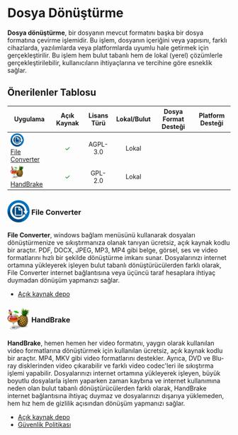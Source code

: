 <!-- NOTLAR
 - Bu kategoride lokal ve bulut tabanlı uygulamalar ayrı ayrı eklenebilir- tek bir tabloda belirtilebilir ancak lokal ve bulut tabanlı uygulamaların farkı anlatılmalıdır.
 - Tablo eklemeyi unutmayın
 - Uygun görseller eklemeyi unutmayın.
 - İçerik kuralları ve ekleme yapmak sayfalarını ziyaret edebilirsiniz -->

# Dosya Dönüştürme

**Dosya dönüştürme**, bir dosyanın mevcut formatını başka bir dosya formatına çevirme işlemidir. Bu işlem, dosyanın içeriğini veya yapısını, farklı cihazlarda, yazılımlarda veya platformlarda uyumlu hale getirmek için gerçekleştirilir. Bu işlem hem bulut tabanlı hem de lokal (yerel) çözümlerle gerçekleştirilebilir, kullanıcıların ihtiyaçlarına ve tercihine göre esneklik sağlar.

## Önerilenler Tablosu

| Uygulama | Açık Kaynak | Lisans Türü | Lokal/Bulut | Dosya Format Desteği | Platform Desteği |
|----------|:-----------:|:-----------:|:-----------:|:--------------------:|:----------------:|
| <span style="display: inline-block; vertical-align: middle;"><img src="docs/images/fileconverter-icon.png" alt="fileconverter" style="width: 30px; height: 30px;"> </span> <span style="display: inline-block; vertical-align: middle;"> [File Converter](https://file-converter.io/) | <span style="color: green;">✓</span> | AGPL-3.0 | Lokal | <i class="fa-solid fa-music"></i> <i class="fa-solid fa-video"></i> <i class="fa-solid fa-image"></i> <i class="fa-solid fa-file"></i> | <i class="fa-brands fa-windows"></i> |
| <span style="display: inline-block; vertical-align: middle;"><img src="docs/images/handbrake-icon.png" alt="handbrake" style="width: 30px; height: 30px;"> </span> <span style="display: inline-block; vertical-align: middle;"> [HandBrake](https://handbrake.fr/) | <span style="color: green;">✓</span> | GPL-2.0 | Lokal | <i class="fa-solid fa-video"></i> | <i class="fa-brands fa-windows"></i> <i class="fa-brands fa-apple"></i> <i class="fa-brands fa-linux"></i> |

### <span style="display: inline-block; vertical-align: middle;"><img src="docs/images/fileconverter-icon.png" alt="fileconverter" style="width: 50px; height: 50px;"> </span> <span style="display: inline-block; vertical-align: middle;"> File Converter

**File Converter**, windows bağlam menüsünü kullanarak dosyaları dönüştürmenize ve sıkıştırmanıza olanak tanıyan ücretsiz, açık kaynak kodlu bir araçtır. PDF, DOCX, JPEG, MP3, MP4 gibi belge, görsel, ses ve video formatlarını hızlı bir şekilde dönüştürme imkanı sunar. Dosyalarınızı internet ortamına yükleyerek işleyen bulut tabanlı dönüştürücülerden farklı olarak, File Converter internet bağlantısına veya üçüncü taraf hesaplara ihtiyaç duymadan dönüşüm yapmanızı sağlar.

- [Açık kaynak depo](https://github.com/Tichau/FileConverter)

### <span style="display: inline-block; vertical-align: middle;"><img src="docs/images/handbrake-icon.png" alt="handbrake" style="width: 50px; height: 50px;"> </span> <span style="display: inline-block; vertical-align: middle;"> HandBrake

**HandBrake**, hemen hemen her video formatını, yaygın olarak kullanılan video formatlarına dönüştürmek için kullanılan ücretsiz, açık kaynak kodlu bir araçtır. MP4, MKV gibi video formatlarını destekler. Ayrıca, DVD ve Blu-ray disklerinden video çıkarabilir ve farklı video codec'leri ile sıkıştırma işlemi yapabilir. Dosyalarınızı internet ortamına yükleyerek işleyen, büyük boyutlu dosyalarla işlem yaparken zaman kaybına ve internet kullanımına neden olan bulut tabanlı dönüştürücülerden farklı olarak, HandBrake internet bağlantısına ihtiyaç duymaz ve dosyalarınızı dışarıya yüklemeden, hem hız hem de gizlilik açısından dönüşüm yapmanızı sağlar.

- [Açık kaynak depo](https://github.com/HandBrake/HandBrake)
- [Güvenlik Politikası](https://github.com/HandBrake/HandBrake/blob/master/SECURITY.md)
  